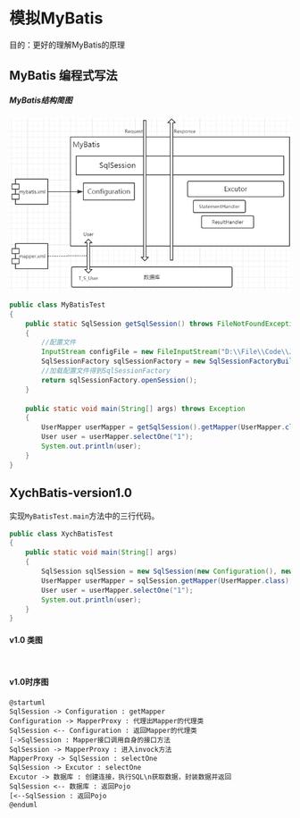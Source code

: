 # 模拟MyBatis
目的：更好的理解MyBatis的原理

## MyBatis 编程式写法
##### MyBatis结构简图

![MyBatis结构简图](https://github.com/Lanboo/resource/blob/master/images/XychBatis/MyBatis%E7%BB%93%E6%9E%84%E7%AE%80%E5%9B%BE.png)

```java
public class MyBatisTest
{
    public static SqlSession getSqlSession() throws FileNotFoundException
    {
        //配置文件
        InputStream configFile = new FileInputStream("D:\\File\\Code\\Java\\git\\other\\XychBatis\\src\\main\\resource\\config\\mybatis-config.xml");
        SqlSessionFactory sqlSessionFactory = new SqlSessionFactoryBuilder().build(configFile);
        //加载配置文件得到SqlSessionFactory
        return sqlSessionFactory.openSession();
    }

    public static void main(String[] args) throws Exception
    {
        UserMapper userMapper = getSqlSession().getMapper(UserMapper.class);
        User user = userMapper.selectOne("1");
        System.out.println(user);
    }
}
```

## XychBatis-version1.0

实现`MyBatisTest.main`方法中的三行代码。

``` java
public class XychBatisTest
{
    public static void main(String[] args)
    {
        SqlSession sqlSession = new SqlSession(new Configuration(), new SimpleExcutor());
        UserMapper userMapper = sqlSession.getMapper(UserMapper.class);
        User user = userMapper.selectOne("1");
        System.out.println(user);
    }
}
```

#### v1.0 类图

![]()

#### v1.0时序图

``` plantuml
@startuml
SqlSession -> Configuration : getMapper
Configuration -> MapperProxy : 代理出Mapper的代理类
SqlSession <-- Configuration : 返回Mapper的代理类
[->SqlSession : Mapper接口调用自身的接口方法
SqlSession -> MapperProxy : 进入invock方法
MapperProxy -> SqlSession : selectOne
SqlSession -> Excutor : selectOne
Excutor -> 数据库 : 创建连接，执行SQL\n获取数据，封装数据并返回
SqlSession <-- 数据库 : 返回Pojo
[<--SqlSession : 返回Pojo
@enduml
```


